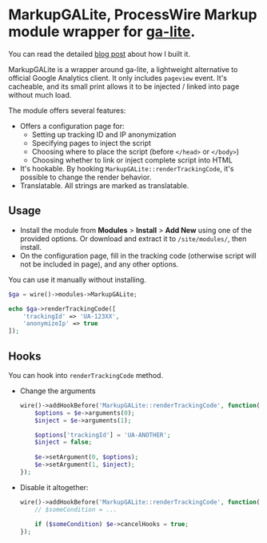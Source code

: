 # MarkupGALite, ProcessWire Markup module wrapper for [ga-lite][ga-lite].

You can read the detailed [blog post][blog-post] about how I built it.

MarkupGALite is a wrapper around ga-lite, a lightweight alternative to official Google Analytics client. It only includes `pageview` event. It's cacheable, and its small print allows it to be injected / linked into page without much load.
 
The module offers several features:
- Offers a configuration page for:
    - Setting up tracking ID and IP anonymization
    - Specifying pages to inject the script
    - Choosing where to place the script (before `</head>` or `</body>`)
    - Choosing whether to link or inject complete script into HTML
- It's hookable. By hooking `MarkupGALite::renderTrackingCode`, it's possible to change the render behavior.
- Translatable. All strings are marked as translatable.

## Usage

- Install the module from **Modules** > **Install** > **Add New** using one of the provided options. Or download and extract it to `/site/modules/`, then install.
- On the configuration page, fill in the tracking code (otherwise script will not be included in page), and any other options.

You can use it manually without installing.

```php
$ga = wire()->modules->MarkupGALite;

echo $ga->renderTrackingCode([
    'trackingId' => 'UA-123XX',
    'anonymizeIp' => true
]);
```

## Hooks

You can hook into `renderTrackingCode` method.

- Change the arguments
    ```php
    wire()->addHookBefore('MarkupGALite::renderTrackingCode', function(HookEvent $e){
        $options = $e->arguments(0);
        $inject = $e->arguments(1);
    
        $options['trackingId'] = 'UA-ANOTHER';
        $inject = false;
        
        $e->setArgument(0, $options);
        $e->setArgument(1, $inject);
    });
    ```

- Disable it altogether:

    ```php
    wire()->addHookBefore('MarkupGALite::renderTrackingCode', function(HookEvent $e){
        // $someCondition = ...
        
        if ($someCondition) $e->cancelHooks = true;
    });
    ```






[ga-lite]: https://github.com/jehna/ga-lite
[blog-post]: https://abdus.co/blog/creating-a-simple-and-configurable-module-for-processwire/
